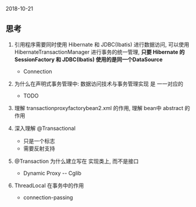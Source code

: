 2018-10-21

## 思考
1. 引用程序需要同时使用 Hibernate 和 JDBC(Ibatis) 进行数据访问, 可以使用 HibernateTransactionManager
    进行事务的统一管理, **只要 Hibernate 的 SessionFactory 和 JDBC(Ibatis) 使用的是同一个DataSource**
    - Connection

2. 为什么在声明式事务管理中: 数据访问技术与事务管理实现 是 一一对应的
    - TODO
    
3. 理解 transactionproxyfactorybean2.xml 的作用, 理解 bean中 abstract 的作用

4. 深入理解 @Transactional
    - 只是一个标志
    - 需要反射支持
    
5. @Transaction 为什么建立写在 实现类上, 而不是接口
    - Dynamic Proxy -- Cglib
    
6. ThreadLocal 在事务中的作用
    - connection-passing